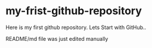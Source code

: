 # my-frist-github-repository
Here is my first github repository. Lets Start with GitHub..

README/md file was just edited manually
